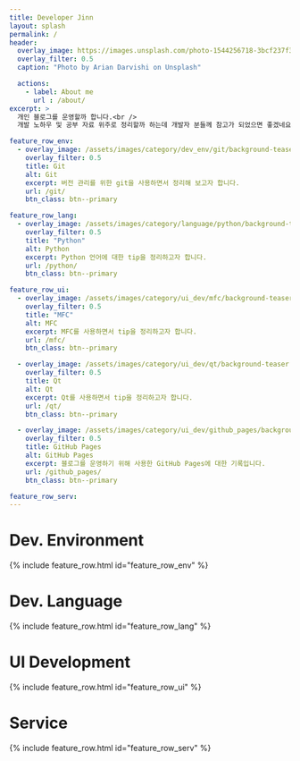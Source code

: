 ```yaml
---
title: Developer Jinn
layout: splash
permalink: /
header:
  overlay_image: https://images.unsplash.com/photo-1544256718-3bcf237f3974?ixlib=rb-1.2.1&ixid=eyJhcHBfaWQiOjEyMDd9&auto=format&fit=crop&w=1024&q=80
  overlay_filter: 0.5
  caption: "Photo by Arian Darvishi on Unsplash"

  actions:
    - label: About me
      url : /about/
excerpt: >
  개인 블로그를 운영할까 합니다.<br />
  개발 노하우 및 공부 자료 위주로 정리할까 하는데 개발자 분들께 참고가 되었으면 좋겠네요.<br />

feature_row_env:
  - overlay_image: /assets/images/category/dev_env/git/background-teaser.png
    overlay_filter: 0.5
    title: Git
    alt: Git
    excerpt: 버전 관리를 위한 git을 사용하면서 정리해 보고자 합니다.
    url: /git/
    btn_class: btn--primary

feature_row_lang:
  - overlay_image: /assets/images/category/language/python/background-teaser.png
    overlay_filter: 0.5
    title: "Python"
    alt: Python
    excerpt: Python 언어에 대한 tip을 정리하고자 합니다.
    url: /python/
    btn_class: btn--primary

feature_row_ui:
  - overlay_image: /assets/images/category/ui_dev/mfc/background-teaser.png
    overlay_filter: 0.5
    title: "MFC"
    alt: MFC
    excerpt: MFC를 사용하면서 tip을 정리하고자 합니다.
    url: /mfc/
    btn_class: btn--primary

  - overlay_image: /assets/images/category/ui_dev/qt/background-teaser.png
    overlay_filter: 0.5
    title: Qt
    alt: Qt
    excerpt: Qt를 사용하면서 tip을 정리하고자 합니다.
    url: /qt/
    btn_class: btn--primary

  - overlay_image: /assets/images/category/ui_dev/github_pages/background-teaser.png
    overlay_filter: 0.5
    title: GitHub Pages
    alt: GitHub Pages
    excerpt: 블로그를 운영하기 위해 사용한 GitHub Pages에 대한 기록입니다.
    url: /github_pages/
    btn_class: btn--primary

feature_row_serv:
---
```


# Dev. Environment
{% include feature_row.html id="feature_row_env" %}

# Dev. Language
{% include feature_row.html id="feature_row_lang" %}

# UI Development
{% include feature_row.html id="feature_row_ui" %}

# Service
{% include feature_row.html id="feature_row_serv" %}